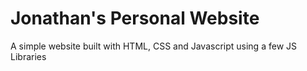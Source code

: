 # Jonathan's Personal Website

A simple website built with HTML, CSS and Javascript using a few JS Libraries
